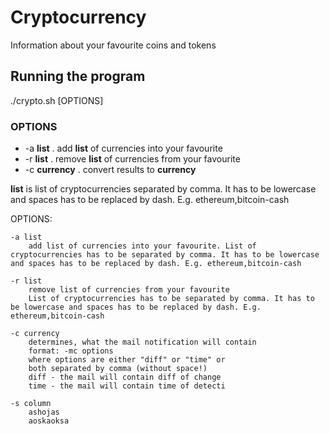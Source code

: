 # Cryptocurrency
Information about your favourite coins and tokens

## Running the program
./crypto.sh [OPTIONS]

### OPTIONS
* -a __list__ . add __list__ of currencies into your favourite
* -r __list__ . remove __list__ of currencies from your favourite
* -c __currency__ . convert results to __currency__

__list__ is list of cryptocurrencies separated by comma. It has to be lowercase and spaces has to be replaced by dash. E.g. ethereum,bitcoin-cash


OPTIONS:

    -a list
        add list of currencies into your favourite. List of cryptocurrencies has to be separated by comma. It has to be lowercase and spaces has to be replaced by dash. E.g. ethereum,bitcoin-cash
        
    -r list
        remove list of currencies from your favourite
        List of cryptocurrencies has to be separated by comma. It has to be lowercase and spaces has to be replaced by dash. E.g. ethereum,bitcoin-cash
        
    -c currency
        determines, what the mail notification will contain
        format: -mc options
        where options are either "diff" or "time" or
        both separated by comma (without space!)
        diff - the mail will contain diff of change
        time - the mail will contain time of detecti
       
    -s column
        ashojas
        aoskaoksa
